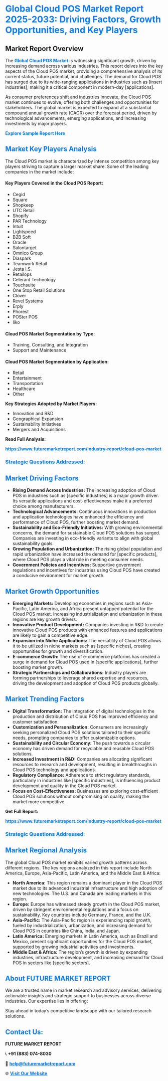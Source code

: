 <h1 style="color: #007BFF;">Global Cloud POS Market Report 2025-2033: Driving Factors, Growth Opportunities, and Key Players</h1>

<section id="overview">
<h2>Market Report Overview</h2>
<p>The <a href="https://www.futuremarketreport.com/industry-report/cloud-pos-market" style="color: #007BFF; text-decoration: none;"><strong>Global Cloud POS Market</strong></a> is witnessing significant growth, driven by increasing demand across various industries. This report delves into the key aspects of the Cloud POS market, providing a comprehensive analysis of its current status, future potential, and challenges. The demand for Cloud POS has surged due to its wide-ranging applications in industries such as [insert industries], making it a critical component in modern-day [applications].</p>
<p>As consumer preferences shift and industries innovate, the Cloud POS market continues to evolve, offering both challenges and opportunities for stakeholders. The global market is expected to expand at a substantial compound annual growth rate (CAGR) over the forecast period, driven by technological advancements, emerging applications, and increasing investments by major players.</p>
</section>

<section id="overview">
<p><a href="https://www.futuremarketreport.com/request-sample/reportId=62185" style="color: #007BFF; text-decoration: none;"><strong>Explore Sample Report Here</strong></a></p>
</section>

<section id="key-players">
<h2 style="color: #007BFF;">Market Key Players Analysis</h2>
<p>The Cloud POS market is characterized by intense competition among key players striving to capture a larger market share. Some of the leading companies in the market include:</p>
<h4>Key Players Covered in the Cloud POS Report:</h4>
<ul><li>Cegid</li><li>Square</li><li>Shopkeep</li><li>UTC Retail</li><li>Shopify</li><li>PAR Technology</li><li>Intuit</li><li>Lightspeed</li><li>B2B Soft</li><li>Oracle</li><li>Salontarget</li><li>Omnico Group</li><li>Diaspark</li><li>Teamwork Retail</li><li>Jesta I.S.</li><li>Retailops</li><li>Celerant Technology</li><li>Touchsuite</li><li>One Stop Retail Solutions</li><li>Clover</li><li>Revel Systems</li><li>Erply</li><li>Phorest</li><li>POSter POS</li><li>Iiko</li></ul>
<h4>Cloud POS Market Segmentation by Type:</h4>
<ul><li>Training, Consulting, and Integration</li><li>Support and Maintenance</li></ul>

<h4>Cloud POS Market Segmentation by Application:</h4>
<ul><li>Retail</li><li>Entertainment</li><li>Transportation</li><li>Healthcare</li><li>Other</li></ul>
<p><strong>Key Strategies Adopted by Market Players:</strong></p>
<ul>
<li>Innovation and R&D</li>
<li>Geographical Expansion</li>
<li>Sustainability Initiatives</li>
<li>Mergers and Acquisitions</li>
</ul>
</section>

<section>
<p><strong>Read Full Analysis: </strong></p><a href="https://www.futuremarketreport.com/industry-report/cloud-pos-market" style="color: #007BFF; text-decoration: none;"><strong>https://www.futuremarketreport.com/industry-report/cloud-pos-market</strong></a>
<h3 style="color: #007BFF;">Strategic Questions Addressed:</h3>
</section>

<section id="driving-factors">
<h2 style="color: #007BFF;">Market Driving Factors</h2>
<ul>
<li><strong>Rising Demand Across Industries:</strong> The increasing adoption of Cloud POS in industries such as [specific industries] is a major growth driver. Its versatile applications and cost-effectiveness make it a preferred choice among manufacturers.</li>
<li><strong>Technological Advancements:</strong> Continuous innovations in production and application technologies have enhanced the efficiency and performance of Cloud POS, further boosting market demand.</li>
<li><strong>Sustainability and Eco-Friendly Initiatives:</strong> With growing environmental concerns, the demand for sustainable Cloud POS solutions has surged. Companies are investing in eco-friendly variants to align with global sustainability goals.</li>
<li><strong>Growing Population and Urbanization:</strong> The rising global population and rapid urbanization have increased the demand for [specific products], where Cloud POS plays a vital role in meeting consumer needs.</li>
<li><strong>Government Policies and Incentives:</strong> Supportive government regulations and incentives for industries using Cloud POS have created a conducive environment for market growth.</li>
</ul>
</section>

<section id="growth-opportunities">
<h2 style="color: #007BFF;">Market Growth Opportunities</h2>
<ul>
<li><strong>Emerging Markets:</strong> Developing economies in regions such as Asia-Pacific, Latin America, and Africa present untapped potential for the Cloud POS market. Increasing industrialization and urbanization in these regions are key growth drivers.</li>
<li><strong>Innovative Product Development:</strong> Companies investing in R&D to create innovative Cloud POS products with enhanced features and applications are likely to gain a competitive edge.</li>
<li><strong>Expansion into Niche Applications:</strong> The versatility of Cloud POS allows it to be utilized in niche markets such as [specific niches], creating opportunities for growth and diversification.</li>
<li><strong>E-commerce Growth:</strong> The rise of e-commerce platforms has created a surge in demand for Cloud POS used in [specific applications], further boosting market growth.</li>
<li><strong>Strategic Partnerships and Collaborations:</strong> Industry players are forming partnerships to leverage shared expertise and resources, driving the development and adoption of Cloud POS products globally.</li>
</ul>
</section>

<section id="trending-factors">
<h2 style="color: #007BFF;">Market Trending Factors</h2>
<ul>
<li><strong>Digital Transformation:</strong> The integration of digital technologies in the production and distribution of Cloud POS has improved efficiency and customer satisfaction.</li>
<li><strong>Customization and Personalization:</strong> Consumers are increasingly seeking personalized Cloud POS solutions tailored to their specific needs, prompting companies to offer customizable options.</li>
<li><strong>Sustainability and Circular Economy:</strong> The push towards a circular economy has driven demand for recyclable and reusable Cloud POS solutions.</li>
<li><strong>Increased Investment in R&D:</strong> Companies are allocating significant resources to research and development, resulting in breakthroughs in Cloud POS technology and applications.</li>
<li><strong>Regulatory Compliance:</strong> Adherence to strict regulatory standards, particularly in industries like [specific industries], is influencing product development and quality in the Cloud POS market.</li>
<li><strong>Focus on Cost-Effectiveness:</strong> Businesses are exploring cost-efficient Cloud POS solutions without compromising on quality, making the market more competitive.</li>
</ul>
</section>

<section>
<p><strong>Get Full Report: </strong></p><a href="https://www.futuremarketreport.com/industry-report/cloud-pos-market" style="color: #007BFF; text-decoration: none;"><strong>https://www.futuremarketreport.com/industry-report/cloud-pos-market</strong></a>
<h3 style="color: #007BFF;">Strategic Questions Addressed:</h3>
</section>


<section id="regional-analysis">
<h2 style="color: #007BFF;">Market Regional Analysis</h2>
<p>The global Cloud POS market exhibits varied growth patterns across different regions. The key regions analyzed in this report include North America, Europe, Asia-Pacific, Latin America, and the Middle East & Africa:</p>
<ul>
<li><strong>North America:</strong> This region remains a dominant player in the Cloud POS market due to its advanced industrial infrastructure and high adoption of new technologies. The U.S. and Canada are leading markets in this region.</li>
<li><strong>Europe:</strong> Europe has witnessed steady growth in the Cloud POS market, driven by stringent environmental regulations and a focus on sustainability. Key countries include Germany, France, and the U.K.</li>
<li><strong>Asia-Pacific:</strong> The Asia-Pacific region is experiencing rapid growth, fueled by industrialization, urbanization, and increasing demand for Cloud POS in countries like China, India, and Japan.</li>
<li><strong>Latin America:</strong> Emerging markets in Latin America, such as Brazil and Mexico, present significant opportunities for the Cloud POS market, supported by growing industrial activities and investments.</li>
<li><strong>Middle East & Africa:</strong> The region’s growth is driven by expanding industries, infrastructure development, and increasing demand for Cloud POS in sectors like [specific sectors].</li>
</ul>
</section>

<footer>
<h2 style="color: #007BFF;">About FUTURE MARKET REPORT</h2>
<p>We are a trusted name in market research and advisory services, delivering actionable insights and strategic support to businesses across diverse industries. Our expertise lies in offering:</p>

<p>Stay ahead in today’s competitive landscape with our tailored research solutions.</p>

<h2 style="color: #007BFF;">Contact Us:</h2>
<p><strong>FUTURE MARKET REPORT</strong></p>
<p>📞 <strong>+91 (883) 074-8030</strong></p>
<p>📧 <strong><a href="mailto:help@futuremarketreport.com" style="color: #007BFF;">help@futuremarketreport.com</a></strong></p>
<p>🌐 <strong><a href="https://www.futuremarketreport.com/" style="color: #007BFF;">Visit Our Website</a></strong></p>
</footer>